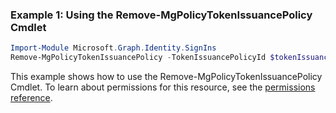 ### Example 1: Using the Remove-MgPolicyTokenIssuancePolicy Cmdlet
```powershell
Import-Module Microsoft.Graph.Identity.SignIns
Remove-MgPolicyTokenIssuancePolicy -TokenIssuancePolicyId $tokenIssuancePolicyId
```
This example shows how to use the Remove-MgPolicyTokenIssuancePolicy Cmdlet.
To learn about permissions for this resource, see the [permissions reference](/graph/permissions-reference).
